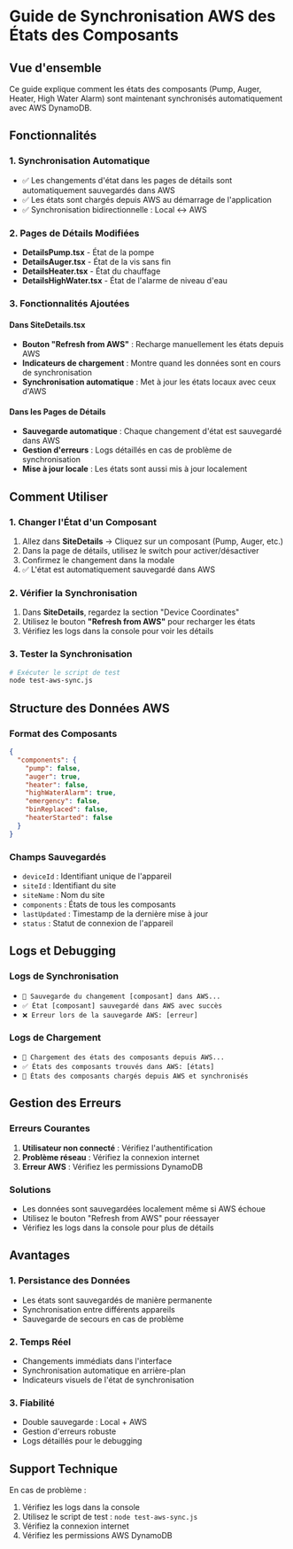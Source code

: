 # Guide de Synchronisation AWS des États des Composants

## Vue d'ensemble

Ce guide explique comment les états des composants (Pump, Auger, Heater, High Water Alarm) sont maintenant synchronisés automatiquement avec AWS DynamoDB.

## Fonctionnalités

### 1. Synchronisation Automatique
- ✅ Les changements d'état dans les pages de détails sont automatiquement sauvegardés dans AWS
- ✅ Les états sont chargés depuis AWS au démarrage de l'application
- ✅ Synchronisation bidirectionnelle : Local ↔ AWS

### 2. Pages de Détails Modifiées
- **DetailsPump.tsx** - État de la pompe
- **DetailsAuger.tsx** - État de la vis sans fin
- **DetailsHeater.tsx** - État du chauffage
- **DetailsHighWater.tsx** - État de l'alarme de niveau d'eau

### 3. Fonctionnalités Ajoutées

#### Dans SiteDetails.tsx
- **Bouton "Refresh from AWS"** : Recharge manuellement les états depuis AWS
- **Indicateurs de chargement** : Montre quand les données sont en cours de synchronisation
- **Synchronisation automatique** : Met à jour les états locaux avec ceux d'AWS

#### Dans les Pages de Détails
- **Sauvegarde automatique** : Chaque changement d'état est sauvegardé dans AWS
- **Gestion d'erreurs** : Logs détaillés en cas de problème de synchronisation
- **Mise à jour locale** : Les états sont aussi mis à jour localement

## Comment Utiliser

### 1. Changer l'État d'un Composant
1. Allez dans **SiteDetails** → Cliquez sur un composant (Pump, Auger, etc.)
2. Dans la page de détails, utilisez le switch pour activer/désactiver
3. Confirmez le changement dans la modale
4. ✅ L'état est automatiquement sauvegardé dans AWS

### 2. Vérifier la Synchronisation
1. Dans **SiteDetails**, regardez la section "Device Coordinates"
2. Utilisez le bouton **"Refresh from AWS"** pour recharger les états
3. Vérifiez les logs dans la console pour voir les détails

### 3. Tester la Synchronisation
```bash
# Exécuter le script de test
node test-aws-sync.js
```

## Structure des Données AWS

### Format des Composants
```json
{
  "components": {
    "pump": false,
    "auger": true,
    "heater": false,
    "highWaterAlarm": true,
    "emergency": false,
    "binReplaced": false,
    "heaterStarted": false
  }
}
```

### Champs Sauvegardés
- `deviceId` : Identifiant unique de l'appareil
- `siteId` : Identifiant du site
- `siteName` : Nom du site
- `components` : États de tous les composants
- `lastUpdated` : Timestamp de la dernière mise à jour
- `status` : Statut de connexion de l'appareil

## Logs et Debugging

### Logs de Synchronisation
- `🔄 Sauvegarde du changement [composant] dans AWS...`
- `✅ État [composant] sauvegardé dans AWS avec succès`
- `❌ Erreur lors de la sauvegarde AWS: [erreur]`

### Logs de Chargement
- `🔄 Chargement des états des composants depuis AWS...`
- `✅ États des composants trouvés dans AWS: [états]`
- `🔄 États des composants chargés depuis AWS et synchronisés`

## Gestion des Erreurs

### Erreurs Courantes
1. **Utilisateur non connecté** : Vérifiez l'authentification
2. **Problème réseau** : Vérifiez la connexion internet
3. **Erreur AWS** : Vérifiez les permissions DynamoDB

### Solutions
- Les données sont sauvegardées localement même si AWS échoue
- Utilisez le bouton "Refresh from AWS" pour réessayer
- Vérifiez les logs dans la console pour plus de détails

## Avantages

### 1. Persistance des Données
- Les états sont sauvegardés de manière permanente
- Synchronisation entre différents appareils
- Sauvegarde de secours en cas de problème

### 2. Temps Réel
- Changements immédiats dans l'interface
- Synchronisation automatique en arrière-plan
- Indicateurs visuels de l'état de synchronisation

### 3. Fiabilité
- Double sauvegarde : Local + AWS
- Gestion d'erreurs robuste
- Logs détaillés pour le debugging

## Support Technique

En cas de problème :
1. Vérifiez les logs dans la console
2. Utilisez le script de test : `node test-aws-sync.js`
3. Vérifiez la connexion internet
4. Vérifiez les permissions AWS DynamoDB

